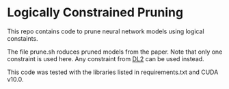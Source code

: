 # Logically Constrained Pruning

This repo contains code to prune neural network models using logical constaints.

The file prune.sh roduces pruned models from the paper. Note that only one constraint is used here. Any constraint from [DL2](https://github.com/eth-sri/dl2) can be used instead.

This code was tested with the libraries listed in requirements.txt and CUDA v10.0.
